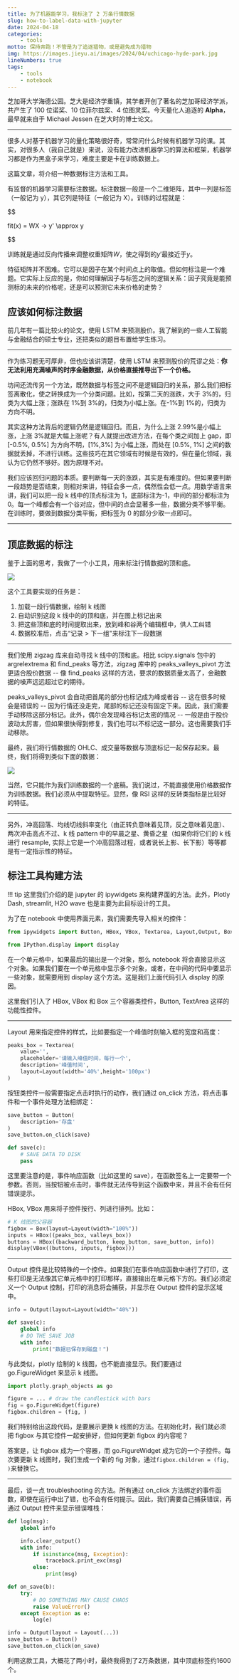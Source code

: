 ```yaml
---
title: 为了机器能学习，我标注了 2 万条行情数据
slug: how-to-label-data-with-jupyter
date: 2024-04-18
categories:
    - tools
motto: 保持奔跑！不管是为了追逐猎物，或是避免成为猎物
img: https://images.jieyu.ai/images/2024/04/uchicago-hyde-park.jpg
lineNumbers: true
tags: 
    - tools
    - notebook
---
```


芝加哥大学海德公园。芝大是经济学重镇，其学者开创了著名的芝加哥经济学派，共产生了 100 位诺奖、10 位菲尔兹奖、4 位图灵奖。今天量化人追逐的 **Alpha**， 最早就来自于 Michael Jessen 在芝大时的博士论文。

---

很多人对基于机器学习的量化策略很好奇，常常问什么时候有机器学习的课。其实，对很多人（我自己就是）来说，没有能力改进机器学习的算法和框架，机器学习都是作为黑盒子来学习，难度主要是卡在训练数据上。

这篇文章，将介绍一种数据标注方法和工具。

有监督的机器学习需要标注数据。标注数据一般是一个二维矩阵，其中一列是标签（一般记为 y），其它列是特征（一般记为 X）。训练的过程就是：

$$

fit(x) = WX -> y' \approx y

$$

训练就是通过反向传播来调整权重矩阵$W$，使之得到的$y'$最接近于$y$。

特征矩阵并不困难。它可以是因子在某个时间点上的取值。但如何标注是一个难题。它实际上反应的是，你如何理解因子与标签之间的逻辑关系：因子究竟是能预测标的未来的价格呢，还是可以预测它未来价格的走势？

## 应该如何标注数据

前几年有一篇比较火的论文，使用 LSTM 来预测股价。我了解到的一些人工智能与金融结合的硕士专业，还把类似的题目布置给学生练习。

---

作为练习题无可厚非，但也应该讲清楚，使用 LSTM 来预测股价的荒谬之处：**你无法利用充满噪声的时序金融数据，从价格直接推导出下一个价格。**

坊间还流传另一个方法，既然数据与标签之间不是逻辑回归的关系，那么我们把标签离散化，使之转换成为一个分类问题。比如，按第二天的涨跌，大于 3%的，归类为大幅上涨；涨跌在 1%到 3%的，归类为小幅上涨。在-1%到 1%的，归类为方向不明。

其实这种方法背后的逻辑仍然是逻辑回归。而且，为什么上涨 2.99%是小幅上涨，上涨 3%就是大幅上涨呢？有人就提出改进方法，在每个类之间加上 gap，即 [-0.5%, 0.5%] 为方向不明，[1%,3%] 为小幅上涨，而处在 [0.5%, 1%] 之间的数据就丢掉，不进行训练。这些技巧在其它领域有时候是有效的，但在量化领域，我认为它仍然不够好。因为原理不对。

我们应该回归问题的本质。要判断每一天的涨跌，其实是有难度的。但如果要判断一段趋势是否结束，则相对来讲，特征会多一点，偶然性会低一点。用数学语言来讲，我们可以把一段 k 线中的顶点标注为 1，底部标注为-1，中间的部分都标注为 0。每一个峰都会有一个谷对应，但中间的点会显著多一些，数据分类不够平衡。在训练时，要做到数据分类平衡，把标签为 0 的部分少取一点即可。

---

## 顶底数据的标注

鉴于上面的思考，我做了一个小工具，用来标注行情数据的顶和底。

![](https://images.jieyu.ai/images/2024/04/标注工具.jpg)

这个工具要实现的任务是：

1. 加载一段行情数据，绘制 k 线图
2. 自动识别这段 k 线中的的顶和底，并在图上标记出来
3. 把这些顶和底的时间提取出来，放到峰和谷两个编辑框中，供人工纠错
4. 数据校准后，点击“记录 > 下一组"来标注下一段数据

---

我们使用 zigzag 库来自动寻找 k 线中的顶和底。相比 scipy.signals 包中的 argrelextrema 和 find_peaks 等方法，zigzag 库中的 peaks_valleys_pivot 方法更适合股价数据 -- 像 find_peaks 这样的方法，要求的数据质量太高了，金融数据的噪声远远超过它的期待。

peaks_valleys_pivot 会自动把首尾的部分也标记成为峰或者谷 -- 这在很多时候会是错误的 -- 因为行情还没走完，尾部的标记还没有固定下来。因此，我们需要手动移除这部分标记。此外，偶尔会发现峰谷标记太密的情况 -- 一般是由于股价波动太厉害，但如果很快得到修复，我们也可以不标记这一部分。这也需要我们手动移除。

最终，我们将行情数据的 OHLC、成交量等数据与顶底标记一起保存起来。最终，我们将得到类似下面的数据：

![](https://images.jieyu.ai/images/2024/04/label-data-example.jpg)

当然，它只能作为我们训练数据的一个底稿。我们说过，不能直接使用价格数据作为训练数据。我们必须从中提取特征。显然，像 RSI 这样的反转类指标是比较好的特征。

---

另外，冲高回落、均线切线斜率变化（由正转负意味着见顶，反之意味着见底）、两次冲击高点不过、k 线 pattern 中的早晨之星、黄昏之星（如果你将它们的 k 线进行 resample, 实际上它是一个冲高回落过程，或者说长上影、长下影）等等都是有一定指示性的特征。

## 标注工具构建方法

!!! tip
    这里我们介绍的是 jupyter 的 ipywidgets 来构建界面的方法。此外，Plotly Dash, streamlit, H2O wave 也是主要为此目标设计的工具。

为了在 notebook 中使用界面元素，我们需要先导入相关的控件：

```python
from ipywidgets import Button, HBox, VBox, Textarea, Layout,Output, Box

from IPython.display import display
```

在一个单元格中，如果最后的输出是一个对象，那么 notebook 将会直接显示这个对象。如果我们要在一个单元格中显示多个对象，或者，在中间的代码中要显示一些对象，就需要用到 display 这个方法。这是我们上面代码引入 display 的原因。

这里我们引入了 HBox, VBox 和 Box 三个容器类控件，Button, TextArea 这样的功能性控件。

---

Layout 用来指定控件的样式，比如要指定一个峰值时刻输入框的宽度和高度：

```python
peaks_box = Textarea(
    value='',
    placeholder='请输入峰值时间，每行一个',
    description='峰值时间',
    layout=Layout(width='40%',height='100px')
)
```

按钮类控件一般需要指定点击时执行的动作，我们通过 on_click 方法，将点击事件和一个事件处理方法相绑定：

```python
save_button = Button(
    description='存盘'
)
save_button.on_click(save)

def save(c):
    # SAVE DATA TO DISK
    pass
```
这里要注意的是，事件响应函数（比如这里的 save），在函数签名上一定要带一个参数。否则，当按钮被点击时，事件就无法传导到这个函数中来，并且不会有任何错误提示。

HBox, VBox 用来将子控件按行、列进行排列。比如：

```python
# K 线图的父容器
figbox = Box(layout=Layout(width="100%"))
inputs = HBox((peaks_box, valleys_box))
buttons = HBox((backward_button, keep_button, save_button, info))
display(VBox((buttons, inputs, figbox)))
```

---

Output 控件是比较特殊的一个控件。如果我们在事件响应函数中进行了打印，这些打印是无法像其它单元格中的打印那样，直接输出在单元格下方的。我们必须定义一个 Output 控制，打印的消息将会捕获，并显示在 Output 控件的显示区域中。


```python
info = Output(layout=Layout(width="40%"))

def save(c):
    global info
    # DO THE SAVE JOB
    with info:
        print("数据已保存到磁盘！")
```

与此类似，plotly 绘制的 k 线图，也不能直接显示。我们要通过 go.FigureWidget 来显示 k 线图。

```python
import plotly.graph_objects as go

figure = ... # draw the candlestick with bars
fig = go.FigureWidget(figure)
figbox.children = (fig, )
```

我们特别给出这段代码，是要展示更换 k 线图的方法。在初始化时，我们就必须把 figbox 与其它控件一起安排好，但如何更新 figbox 的内容呢？

答案是，让 figbox 成为一个容器，而 go.FigureWidget 成为它的一个子控件。每次要更新 k 线图时，我们生成一个新的 fig 对象，通过`figbox.children = (fig, )`来替换它。

---
最后，谈一点 troubleshooting 的方法。所有通过 on_click 方法绑定的事件函数，即使在运行中出了错，也不会有任何提示。因此，我们需要自己捕获错误，再通过 Output 控件来显示错误堆栈：

```python
def log(msg):
    global info

    info.clear_output()
    with info:
        if isinstance(msg, Exception):
            traceback.print_exc(msg)
        else:
            print(msg)

def on_save(b):
    try:
        # DO SOMETHING MAY CAUSE CHAOS
        raise ValueError()
    except Exception as e:
        log(e)

info = Output(layout = Layout(...))
save_button = Button()
save_button.on_click(on_save)
```

利用这款工具，大概花了两小时，最终我得到了2万条数据，其中顶底标签约1600个。
